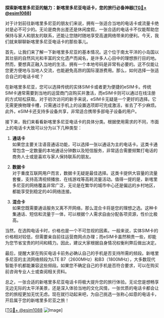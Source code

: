 **探索新喀里多尼亚的魅力：新喀里多尼亚电话卡，您的旅行必备神器[[TG💪+ @esim1088](https://t.me/s/esim1088)]**

对于计划前往新喀里多尼亚的朋友们来说，拥有一张适合当地的电话卡或流量卡绝对是必不可少的。无论是商务出差还是休闲度假，一张合适的电话卡不仅能帮助您保持与家人和朋友的联系，还能让您随时随地享受高速网络带来的便利。今天，我们就来聊聊新喀里多尼亚电话卡的那些事儿。

首先，让我们来了解一下新喀里多尼亚的基本情况。这个位于南太平洋的小岛国以其壮丽的自然风光和丰富的文化遗产而闻名，是许多人心目中的理想旅行目的地。然而，要想真正融入当地的生活，拥有一个本地号码是非常有必要的。这不仅能让您更方便地与当地人交流，也能避免高昂的国际漫游费用。那么，如何选择一张适合自己的电话卡呢？

在新喀里多尼亚，您可以选择传统的实体SIM卡或者更为便捷的eSIM卡。传统SIM卡通常需要到当地的运营商门店购买并激活，而eSIM卡则可以通过在线注册的方式轻松获取。对于初次访问的新手来说，eSIM卡无疑是一个更好的选择。它无需更换物理卡槽，只需通过手机上的设置选项即可完成激活，省去了不少麻烦。此外，eSIM卡还支持多设备共享，非常适合携带多部电子设备的用户。

接下来，我们来看看新喀里多尼亚电话卡的具体分类。根据使用需求的不同，市面上的电话卡大致可以分为以下几种类型：

1. **通话卡**  
   如果您主要关注语音通话功能，可以选择一张以通话为主的电话卡。这类卡通常包含一定数量的本地通话分钟数以及短信服务，非常适合需要频繁打电话的商务人士或是喜欢与家人保持联系的朋友。

2. **数据卡**  
   对于重度互联网用户而言，数据卡无疑是最佳选择。这类卡提供大容量的流量套餐，支持高清视频播放、在线游戏等高耗流量活动。值得一提的是，新喀里多尼亚的网络覆盖非常广泛，无论是在繁华的城市中心还是偏远的乡村地区，都能享受到稳定的4G网络连接。

3. **混合卡**  
   如果您既需要通话服务又离不开网络，那么混合卡将是您的理想之选。这种卡集通话、短信和流量于一体，可以根据个人需求自由分配各项资源，性价比极高。

当然，在选购电话卡时，价格也是一个不可忽视的因素。一般来说，实体SIM卡的价格相对较低，但需要亲自前往运营商网点办理；而eSIM卡虽然稍贵一些，却能为您节省宝贵的时间和精力。因此，建议大家根据自身情况权衡利弊后做出决定。

最后，提醒大家在购买电话卡前务必确认自己的手机是否支持所需的频段。新喀里多尼亚的主流网络频段为LTE B7（2600MHz）和B3（1800MHz），大多数现代智能手机都能兼容这些频段。如果您不确定自己的手机是否符合要求，可以在购买前咨询专业人士或查阅相关资料。

总之，一张合适的新喀里多尼亚电话卡将极大提升您的旅行体验。无论您是想畅享无边无际的太平洋美景，还是深入体验当地的文化风情，一张优质的电话卡都会让您的旅程更加无忧无虑。现在就行动起来吧，为自己挑选一张称心如意的电话卡，开启属于您的新喀里多尼亚之旅！

[[TG💪+ @esim1088](https://t.me/s/esim1088) ![Image](https://i.postimg.cc/4NQfJmqS/Snipaste-2025-05-13-00-14-12.png)]